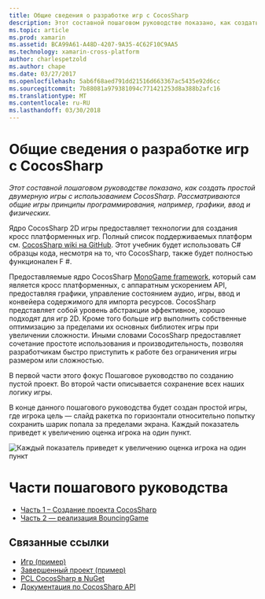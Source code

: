 ```yaml
---
title: Общие сведения о разработке игр с CocosSharp
description: Этот составной пошаговом руководстве показано, как создать простой двумерную игры с использованием CocosSharp. Рассматриваются общие игры принципы программирования, например, графики, ввод и физических.
ms.topic: article
ms.prod: xamarin
ms.assetid: BCA99A61-A48D-4207-9A35-4C62F10C9AA5
ms.technology: xamarin-cross-platform
author: charlespetzold
ms.author: chape
ms.date: 03/27/2017
ms.openlocfilehash: 5ab6f68aed791dd21516d663367ac5435e92d6cc
ms.sourcegitcommit: 7b88081a979381094c771421253d8a388b2afc16
ms.translationtype: MT
ms.contentlocale: ru-RU
ms.lasthandoff: 03/30/2018
---
```

# <a name="introduction-to-game-development-with-cocossharp"></a>Общие сведения о разработке игр с CocosSharp

_Этот составной пошаговом руководстве показано, как создать простой двумерную игры с использованием CocosSharp. Рассматриваются общие игры принципы программирования, например, графики, ввод и физических._

Ядро CocosSharp 2D игры предоставляет технологии для создания кросс платформенных игр. Полный список поддерживаемых платформ см. [CocosSharp wiki на GitHub](https://github.com/mono/CocosSharp/wiki). Этот учебник будет использовать C# образцы кода, несмотря на то, что CocosSharp, также будет полностью функционален F #.

Предоставляемые ядро CocosSharp [MonoGame framework](http://www.monogame.net/), который сам является кросс платформенных, с аппаратным ускорением API, предоставляя графики, управление состоянием аудио, игры, ввод и конвейера содержимого для импорта ресурсов. CocosSharp представляет собой уровень абстракции эффективное, хорошо подходят для игр 2D. Кроме того больше игр выполнить собственные оптимизацию за пределами их основных библиотек игры при увеличении сложности. Иными словами CocosSharp предоставляет сочетание простоте использования и производительность, позволяя разработчикам быстро приступить к работе без ограничения игры размером или сложностью.

В первой части этого фокус Пошаговое руководство по созданию пустой проект.  Во второй части описывается сохранение всех наших логику игры. 

В конце данного пошагового руководства будет создан простой игры, где игрока цель — слайд ракетка по горизонтали относительно попытку сохранить шарик попала за пределами экрана. Каждый показатель приведет к увеличению оценка игрока на один пункт.

![](images/image1.png "Каждый показатель приведет к увеличению оценка игрока на один пункт")

# <a name="walkthrough-parts"></a>Части пошагового руководства

* [Часть 1 – Создание проекта CocosSharp](~/graphics-games/cocossharp/first-game/part1.md)
* [Часть 2 — реализация BouncingGame](~/graphics-games/cocossharp/first-game/part2.md)

## <a name="related-links"></a>Связанные ссылки

- [Игр (пример)](https://github.com/xamarin/mobile-samples/blob/master/BouncingGame/Resources/Content.zip?raw=true)
- [Завершенный проект (пример)](https://developer.xamarin.com/samples/mobile/BouncingGame/)
- [PCL CocosSharp в NuGet](http://www.nuget.org/packages/CocosSharp.PCL.Shared/)
- [Документация по CocosSharp API](https://developer.xamarin.com/api/namespace/CocosSharp/)
